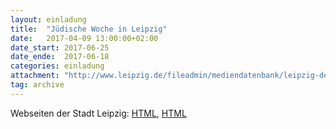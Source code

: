 ```yaml
---
layout: einladung
title:  "Jüdische Woche in Leipzig"
date:   2017-04-09 13:00:00+02:00
date_start: 2017-06-25
date_ende:  2017-06-18
categories: einladung
attachment: "http://www.leipzig.de/fileadmin/mediendatenbank/leipzig-de/Stadt/JU-DISCHE-WOCHE_BROSCHU-RE-2017_WEB.pdf"
tag: archive
---
```

Webseiten der Stadt Leipzig: [HTML](http://www.leipzig.de/news/news/schalom-juedische-woche-in-leipzig-2017), [HTML](http://www.leipzig.de/freizeit-kultur-und-tourismus/veranstaltungen-und-termine/jubilaeen-und-festivals/juedische-woche)

